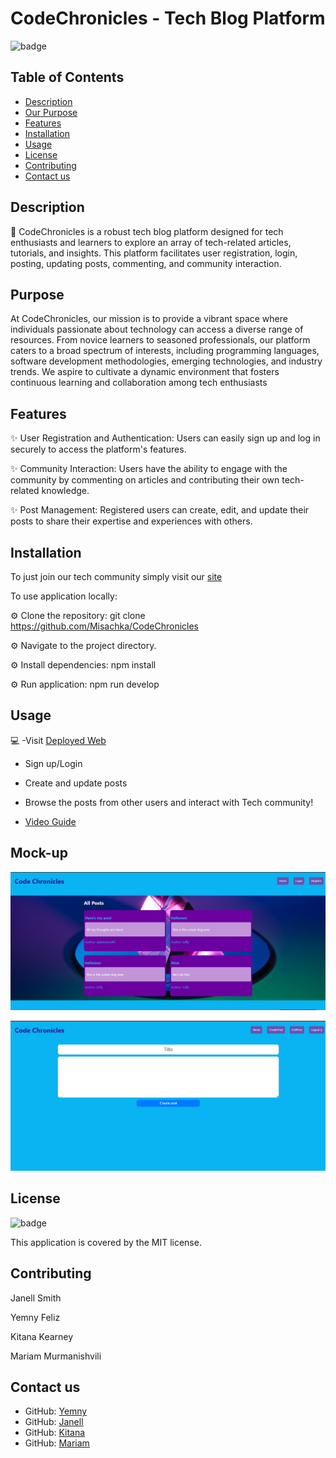 # CodeChronicles - Tech Blog Platform

![badge](https://img.shields.io/badge/license-MIT-brightgreen)
<br />

  
## Table of Contents
- [Description](#description)
- [Our Purpose](#Purpose)
- [Features](#Features)
- [Installation](#installation)
- [Usage](#usage)
- [License](#license)
- [Contributing](#contributing)
- [Contact us](#contactus)


## Description
📙 CodeChronicles is a robust tech blog platform designed for tech enthusiasts and learners to explore an array of tech-related articles, tutorials, and insights. This platform facilitates user registration, login, posting, updating posts, commenting, and community interaction.


## Purpose

At CodeChronicles, our mission is to provide a vibrant space where individuals passionate about technology can access a diverse range of resources. From novice learners to seasoned professionals, our platform caters to a broad spectrum of interests, including programming languages, software development methodologies, emerging technologies, and industry trends. We aspire to cultivate a dynamic environment that fosters continuous learning and collaboration among tech enthusiasts


## Features 

✨ User Registration and Authentication: Users can easily sign up and log in securely to access the platform's features.

✨ Community Interaction: Users have the ability to engage with the community by commenting on articles and contributing their own tech-related knowledge.

✨ Post Management: Registered users can create, edit, and update their posts to share their expertise and experiences with others.


## Installation

To just join our tech community simply visit our [site](https://codechronicles2.onrender.com/)

To use application locally:

⚙️ Clone the repository: git clone https://github.com/Misachka/CodeChronicles

⚙️ Navigate to the project directory.

⚙️ Install dependencies: npm install

⚙️ Run application: npm run develop


## Usage

💻 -Visit [ Deployed Web](https://codechronicles2.onrender.com/)

- Sign up/Login

- Create and update posts

- Browse the posts from other users and interact with Tech community! 

- [ Video Guide](link)

## Mock-up

![Demo](./client/src/assets/home.png)

![Demo](./client/src/assets/createpost.png)


## License

![badge](https://img.shields.io/badge/license-MIT-brightgreen)
<br />

This application is covered by the MIT license. 

## Contributing

Janell Smith

Yemny Feliz

Kitana Kearney
 
Mariam Murmanishvili

## Contact us

- GitHub: [Yemny](https://github.com/YemnyFeliz)
- GitHub: [Janell](https://github.com/jellobear27)
- GitHub: [Kitana](https://github.com/K1tanaK0mbat)
- GitHub: [Mariam](https://github.com/Misachka)

